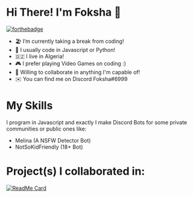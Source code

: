 # Hi There! I'm Foksha 👋

[![forthebadge](https://forthebadge.com/images/badges/ctrl-c-ctrl-v.svg)](https://forthebadge.com)


- 🏖️ I’m currently taking a break from coding!
- 🌱 I usually code in Javascript or Python!
- 🇩🇿 I live in Algeria!
- 🎮 I prefer playing Video Games on coding :)
- 📱 Willing to collaborate in anything I'm capable of!
- ✉️ You can find me on Discord Foksha#6999

# My Skills

I program in Javascript and exactly I make Discord Bots for some private communities or public ones like:
- Melina (A NSFW Detector Bot)
- NotSoKidFriendly (18+ Bot)

# Project(s) I collaborated in:
[![ReadMe Card](https://github-readme-stats.vercel.app/api/pin/?username=Melonai&repo=rust-nitro-sniper&theme=dark&)](https://github.com/Melonai/rust-nitro-sniper)
